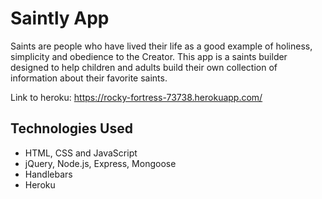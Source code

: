 # Saintly App
Saints are people who have lived their life as a good example of holiness, simplicity and obedience to the Creator.
This app is a saints builder designed to help children and adults build their own collection of information about their favorite saints. 

Link to heroku: https://rocky-fortress-73738.herokuapp.com/

## Technologies Used

* HTML, CSS and JavaScript
* jQuery, Node.js, Express, Mongoose
* Handlebars
* Heroku


